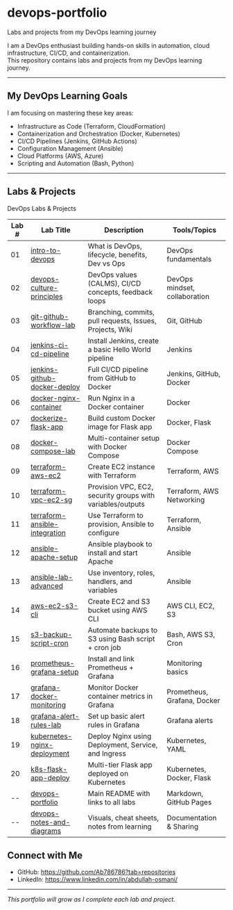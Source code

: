 # devops-portfolio
Labs and projects from my DevOps learning journey

I am a DevOps enthusiast building hands-on skills in automation, cloud infrastructure, CI/CD, and containerization.  
This repository contains labs and projects from my DevOps learning journey.

---

## My DevOps Learning Goals

I am focusing on mastering these key areas:  
- Infrastructure as Code (Terraform, CloudFormation)  
- Containerization and Orchestration (Docker, Kubernetes)  
- CI/CD Pipelines (Jenkins, GitHub Actions)  
- Configuration Management (Ansible)  
- Cloud Platforms (AWS, Azure)  
- Scripting and Automation (Bash, Python)

---

## Labs & Projects 

 DevOps Labs & Projects

| Lab # | Lab Title                                     | Description                                                      | Tools/Topics                      |
|-------|-----------------------------------------------|------------------------------------------------------------------|-----------------------------------|
| 01    | [intro-to-devops](   https://github.com/Ab786786/intro-to-devops)                       | What is DevOps, lifecycle, benefits, Dev vs Ops                  | DevOps fundamentals               |
| 02    | [devops-culture-principles](https://github.com/Ab786786/devops-culture-principles)                | DevOps values (CALMS), CI/CD concepts, feedback loops            | DevOps mindset, collaboration     |
| 03    | [git-github-workflow-lab](#)                  | Branching, commits, pull requests, Issues, Projects, Wiki        | Git, GitHub                       |
| 04    | [jenkins-ci-cd-pipeline](#)                   | Install Jenkins, create a basic Hello World pipeline             | Jenkins                           |
| 05    | [jenkins-github-docker-deploy](#)             | Full CI/CD pipeline from GitHub to Docker                        | Jenkins, GitHub, Docker           |
| 06    | [docker-nginx-container](#)                   | Run Nginx in a Docker container                                  | Docker                            |
| 07    | [dockerize-flask-app](#)                      | Build custom Docker image for Flask app                          | Docker, Flask                     |
| 08    | [docker-compose-lab](#)                       | Multi-container setup with Docker Compose                        | Docker Compose                    |
| 09    | [terraform-aws-ec2](#)                        | Create EC2 instance with Terraform                               | Terraform, AWS                    |
| 10    | [terraform-vpc-ec2-sg](#)                     | Provision VPC, EC2, security groups with variables/outputs       | Terraform, AWS Networking         |
| 11    | [terraform-ansible-integration](#)            | Use Terraform to provision, Ansible to configure                 | Terraform, Ansible                |
| 12    | [ansible-apache-setup](#)                     | Ansible playbook to install and start Apache                     | Ansible                           |
| 13    | [ansible-lab-advanced](#)                     | Use inventory, roles, handlers, and variables                    | Ansible                           |
| 14    | [aws-ec2-s3-cli](#)                           | Create EC2 and S3 bucket using AWS CLI                           | AWS CLI, EC2, S3                  |
| 15    | [s3-backup-script-cron](#)                    | Automate backups to S3 using Bash script + cron job              | Bash, AWS S3, Cron                |
| 16    | [prometheus-grafana-setup](#)                 | Install and link Prometheus + Grafana                            | Monitoring basics                 |
| 17    | [grafana-docker-monitoring](#)                | Monitor Docker container metrics in Grafana                      | Prometheus, Grafana, Docker       |
| 18    | [grafana-alert-rules-lab](#)                  | Set up basic alert rules in Grafana                              | Grafana alerts                    |
| 19    | [kubernetes-nginx-deployment](#)              | Deploy Nginx using Deployment, Service, and Ingress              | Kubernetes, YAML                  |
| 20    | [k8s-flask-app-deploy](#)                     | Multi-tier Flask app deployed on Kubernetes                      | Kubernetes, Docker, Flask         |
| --    | [devops-portfolio](#)                         | Main README with links to all labs                               | Markdown, GitHub Pages            |
| --    | [devops-notes-and-diagrams](#)                | Visuals, cheat sheets, notes from learning                       | Documentation & Sharing           |




##  Connect with Me

- GitHub: https://github.com/Ab786786?tab=repositories
- LinkedIn: https://www.linkedin.com/in/abdullah-osmani/

---

*This portfolio will grow as I complete each lab and project.*

